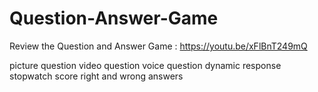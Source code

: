 # Question-Answer-Game

Review the Question and Answer Game : https://youtu.be/xFlBnT249mQ

picture question
video question
voice question
dynamic response
stopwatch
score
right and wrong answers
